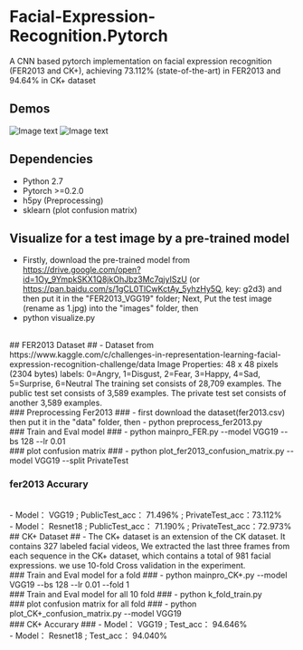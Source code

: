 # Facial-Expression-Recognition.Pytorch
A CNN based pytorch implementation on facial expression recognition (FER2013 and CK+), achieving 73.112% (state-of-the-art) in FER2013 and 94.64% in CK+ dataset

## Demos ##
![Image text](https://raw.githubusercontent.com/WuJie1010/Facial-Expression-Recognition.Pytorch/master/demo/1.png)
![Image text](https://raw.githubusercontent.com/WuJie1010/Facial-Expression-Recognition.Pytorch/master/demo/2.png)

## Dependencies ##
- Python 2.7
- Pytorch >=0.2.0
- h5py (Preprocessing)
- sklearn (plot confusion matrix)

## Visualize for a test image by a pre-trained model ##
- Firstly, download the pre-trained model from https://drive.google.com/open?id=1Oy_9YmpkSKX1Q8jkOhJbz3Mc7qjyISzU (or https://pan.baidu.com/s/1gCL0TlCwKctAy_5yhzHy5Q,  key: g2d3) and then put it in the "FER2013_VGG19" folder; Next, Put the test image (rename as 1.jpg) into the "images" folder, then 
- python visualize.py
</br>
## FER2013 Dataset ##
- Dataset from https://www.kaggle.com/c/challenges-in-representation-learning-facial-expression-recognition-challenge/data
Image Properties: 48 x 48 pixels (2304 bytes)
labels: 0=Angry, 1=Disgust, 2=Fear, 3=Happy, 4=Sad, 5=Surprise, 6=Neutral
The training set consists of 28,709 examples.
The public test set consists of 3,589 examples.
The private test set consists of another 3,589 examples.
</br>
###    Preprocessing Fer2013    ###
- first download the dataset(fer2013.csv) then put it in the "data" folder, then
- python preprocess_fer2013.py
</br>
###    Train and Eval model    ###
- python mainpro_FER.py --model VGG19 --bs 128 --lr 0.01
</br>
###    plot confusion matrix    ###
- python plot_fer2013_confusion_matrix.py --model VGG19 --split PrivateTest

###              fer2013 Accurary             ###
</br>
- Model：    VGG19 ;       PublicTest_acc：  71.496% ;     PrivateTest_acc：73.112%     <Br/>
- Model：   Resnet18 ;     PublicTest_acc：  71.190% ;    PrivateTest_acc：72.973%     
</br>
##   CK+ Dataset   ##
- The CK+ dataset is an extension of the CK dataset. It contains 327 labeled facial videos,
We extracted the last three frames from each sequence in the CK+ dataset, which
contains a total of 981 facial expressions. we use 10-fold Cross validation in the experiment.
</br>
###   Train and Eval model for a fold   ###
- python mainpro_CK+.py --model VGG19 --bs 128 --lr 0.01 --fold 1
</br>
### Train and Eval model for all 10 fold ###
- python k_fold_train.py
</br>
### plot confusion matrix for all fold ###
- python plot_CK+_confusion_matrix.py --model VGG19
</br>
###      CK+ Accurary      ###
- Model：    VGG19 ;       Test_acc：   94.646%
  </br>
- Model：   Resnet18 ;     Test_acc：   94.040%   
</br>
